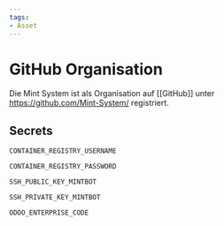 ```yaml
---
tags:
- Asset
---
```


# GitHub Organisation

Die Mint System ist als Organisation auf [[GitHub]] unter <https://github.com/Mint-System/> registriert.

## Secrets

`CONTAINER_REGISTRY_USERNAME`

`CONTAINER_REGISTRY_PASSWORD`

`SSH_PUBLIC_KEY_MINTBOT`

`SSH_PRIVATE_KEY_MINTBOT`

`ODOO_ENTERPRISE_CODE`